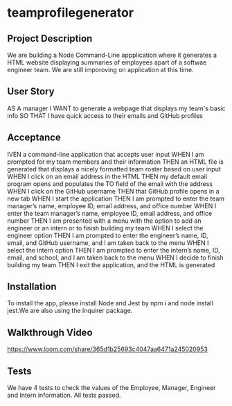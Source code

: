 # teamprofilegenerator

## Project Description

We are building a Node Command-Line appplication where it generates a HTML website displaying summaries of employees apart of a softwae engineer team. We are still imporoving on application at this time.

## User Story

AS A manager
I WANT to generate a webpage that displays my team's basic info
SO THAT I have quick access to their emails and GitHub profiles


## Acceptance

IVEN a command-line application that accepts user input
WHEN I am prompted for my team members and their information
THEN an HTML file is generated that displays a nicely formatted team roster based on user input
WHEN I click on an email address in the HTML
THEN my default email program opens and populates the TO field of the email with the address
WHEN I click on the GitHub username
THEN that GitHub profile opens in a new tab
WHEN I start the application
THEN I am prompted to enter the team manager’s name, employee ID, email address, and office number
WHEN I enter the team manager’s name, employee ID, email address, and office number
THEN I am presented with a menu with the option to add an engineer or an intern or to finish building my team
WHEN I select the engineer option
THEN I am prompted to enter the engineer’s name, ID, email, and GitHub username, and I am taken back to the menu
WHEN I select the intern option
THEN I am prompted to enter the intern’s name, ID, email, and school, and I am taken back to the menu
WHEN I decide to finish building my team
THEN I exit the application, and the HTML is generated

## Installation 

To install the app, please install Node and Jest by npm i and node install jest.We are also using the Inquirer package.

## Walkthrough Video

https://www.loom.com/share/365d1b25693c4047aa6471a245020953

## Tests

We have 4 tests to check the values of the Employee, Manager, Engineer and Intern information. All tests passed.